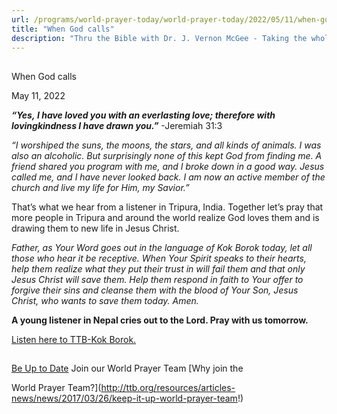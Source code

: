 ```yaml
---
url: /programs/world-prayer-today/world-prayer-today/2022/05/11/when-god-calls
title: "When God calls"
description: "Thru the Bible with Dr. J. Vernon McGee - Taking the whole Word to the whole world"
---
```







## 
 When God calls


May 11, 2022




***“Yes, I have loved you with an everlasting love; therefore with lovingkindness I have drawn you.”*** -Jeremiah 31:3

*“I worshiped the suns, the moons, the stars, and all kinds of animals. I was also an alcoholic. But surprisingly none of this kept God from finding me. A friend shared you program with me, and I broke down in a good way. Jesus called me, and I have never looked back. I am now an active member of the church and live my life for Him, my Savior.”*

That’s what we hear from a listener in Tripura, India. Together let’s pray that more people in Tripura and around the world realize God loves them and is drawing them to new life in Jesus Christ. 

*Father, as Your Word goes out in the language of Kok Borok today, let all those who hear it be receptive. When Your Spirit speaks to their hearts, help them realize what they put their trust in will fail them and that only Jesus Christ will save them. Help them respond in faith to Your offer to forgive their sins and cleanse them with the blood of Your Son, Jesus Christ, who wants to save them today. Amen.*

**A young listener in Nepal cries out to the Lord. Pray with us tomorrow.**

[Listen here to TTB-Kok Borok.](https://ttb.twr.org/home/day,0431/language,trp)







## 




[Be Up to Date](http://feeds.feedburner.com/WorldPrayerToday "World Prayer Today RSS Feed")
Join our World Prayer Team
[Why join the  

World Prayer Team?](http://ttb.org/resources/articles-news/news/2017/03/26/keep-it-up-world-prayer-team!)




